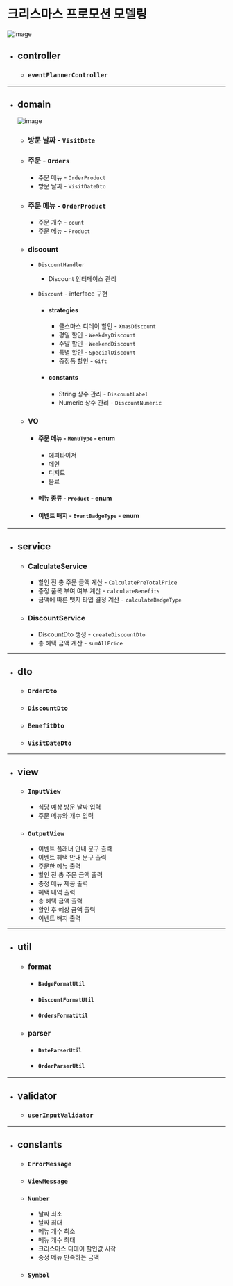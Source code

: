 # 크리스마스 프로모션 모델링
![image](https://github.com/user-attachments/assets/bc61cdcc-7c21-4d20-8e31-594c108aa390)

- ## controller
  - ### `eventPlannerController`
---
- ## domain
  ![image](https://github.com/user-attachments/assets/325041e5-c819-4cd8-b661-48be9e11546f)

  - ### 방문 날짜 - `VisitDate`
  
  - ### 주문 - `Orders`
    - 주문 메뉴 - `OrderProduct`
    - 방문 날짜 - `VisitDateDto`
    
  - ### 주문 메뉴 - `OrderProduct`
    - 주문 개수 - `count`
    - 주문 메뉴 - `Product`
    
  - ### discount
    - `DiscountHandler`
      - Discount 인터페이스 관리
    
    - `Discount` - interface 구현
      - #### strategies
        - 클스마스 디데이 할인 - `XmasDiscount`
        - 평일 할인 - `WeekdayDiscount`
        - 주말 할인 - `WeekendDiscount`
        - 특별 할인 - `SpecialDiscount`
        - 증정품 할인 - `Gift`
      - #### constants
        - String 상수 관리 - `DiscountLabel`
        - Numeric 상수 관리 - `DiscountNumeric`
  - ### VO
    - #### 주문 메뉴 - `MenuType` - enum
        - 에피타이저
        - 메인
        - 디저트
        - 음료
    - #### 메뉴 종류 - `Product` - enum
    - #### 이벤트 배지 - `EventBadgeType` - enum
---
- ## service
  - ### CalculateService
    - 할인 전 총 주문 금액 계산 - `CalculatePreTotalPrice`
    - 증정 품복 부여 여부 계산 - `calculateBenefits`
    - 금액에 따른 뱃지 타입 결정 계산 - `calculateBadgeType`
  - ### DiscountService
    - DiscountDto 생성 - `createDiscountDto`
    - 총 혜택 금액 계산 - `sumAllPrice`

---
- ## dto
  - ### `OrderDto`
  - ### `DiscountDto`
  - ### `BenefitDto`
  - ### `VisitDateDto`
---
- ## view
  - ### `InputView`
    - 식당 예상 방문 날짜 입력
    - 주문 메뉴와 개수 입력
  - ### `OutputView`
    - 이벤트 플래너 안내 문구 출력
    - 이벤트 혜택 안내 문구 출력
    - 주문한 메뉴 출력
    - 할인 전 총 주문 금액 출력
    - 증정 메뉴 제공 출력
    - 혜택 내역 출력
    - 총 혜택 금액 출력
    - 할인 후 예상 금액 출력
    - 이벤트 배지 출력
---
- ## util
  - ### format
    - #### `BadgeFormatUtil`
    - #### `DiscountFormatUtil`
    - #### `OrdersFormatUtil`
  - ### parser
    - #### `DateParserUtil`
    - #### `OrderParserUtil`
---
- ## validator
  - ### `userInputValidator`
---
- ## constants
  - ### `ErrorMessage`
  - ### `ViewMessage`
  - ### `Number`
    - 날짜 최소
    - 날짜 최대
    - 메뉴 개수 최소
    - 메뉴 개수 최대
    - 크리스마스 디데이 할인값 시작
    - 증정 메뉴 만족하는 금액
  - ### `Symbol`
